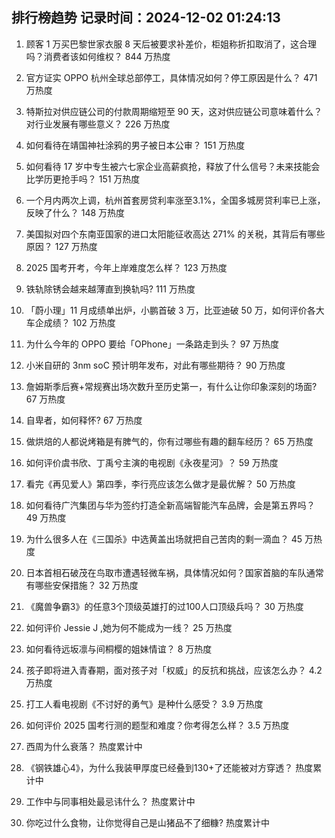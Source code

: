 
## 排行榜趋势 记录时间：2024-12-02 01:24:13
  
  1. 顾客 1 万买巴黎世家衣服 8 天后被要求补差价，柜姐称折扣取消了，这合理吗？消费者该如何维权？ 844 万热度
    
  2. 官方证实 OPPO 杭州全球总部停工，具体情况如何？停工原因是什么？ 471 万热度
    
  3. 特斯拉对供应链公司的付款周期缩短至 90 天，这对供应链公司意味着什么？对行业发展有哪些意义？ 226 万热度
    
  4. 如何看待在靖国神社涂鸦的男子被日本公审？ 151 万热度
    
  5. 如何看待 17 岁中专生被六七家企业高薪疯抢，释放了什么信号？未来技能会比学历更抢手吗？ 151 万热度
    
  6. 一个月内两次上调，杭州首套房贷利率涨至3.1%，全国多城房贷利率已上涨，反映了什么？ 148 万热度
    
  7. 美国拟对四个东南亚国家的进口太阳能征收高达 271% 的关税，其背后有哪些原因？ 127 万热度
    
  8. 2025 国考开考，今年上岸难度怎么样？ 123 万热度
    
  9. 铁轨除锈会越来越薄直到换轨吗? 111 万热度
    
  10. 「蔚小理」11 月成绩单出炉，小鹏首破 3 万，比亚迪破 50 万，如何评价各大车企成绩？ 102 万热度
    
  11. 为什么今年的 OPPO 要给「OPhone」一条路走到头？ 97 万热度
    
  12. 小米自研的 3nm soC 预计明年发布，对此有哪些期待？ 90 万热度
    
  13. 詹姆斯季后赛+常规赛出场次数升至历史第一，有什么让你印象深刻的场面? 67 万热度
    
  14. 自卑者，如何释怀? 67 万热度
    
  15. 做烘焙的人都说烤箱是有脾气的，你有过哪些有趣的翻车经历？ 65 万热度
    
  16. 如何评价虞书欣、丁禹兮主演的电视剧《永夜星河》？ 59 万热度
    
  17. 看完《再见爱人》第四季，李行亮应该怎么做才是最优解？ 50 万热度
    
  18. 如何看待广汽集团与华为签约打造全新高端智能汽车品牌，会是第五界吗？ 49 万热度
    
  19. 为什么很多人在《三国杀》中选黄盖出场就把自己苦肉的剩一滴血？ 45 万热度
    
  20. 日本首相石破茂在鸟取市遭遇轻微车祸，具体情况如何？国家首脑的车队通常有哪些安保措施？ 32 万热度
    
  21. 《魔兽争霸3》的任意3个顶级英雄打的过100人口顶级兵吗？ 30 万热度
    
  22. 如何评价 Jessie J ,她为何不能成为一线？ 25 万热度
    
  23. 如何看待远坂凛与间桐樱的姐妹情谊？ 8 万热度
    
  24. 孩子即将进入青春期，面对孩子对「权威」的反抗和挑战，应该怎么办？ 4.2 万热度
    
  25. 打工人看电视剧《不讨好的勇气》是种什么感受？ 3.9 万热度
    
  26. 如何评价 2025 国考行测的题型和难度？你考得怎么样？ 3.5 万热度
    
  27. 西周为什么衰落？ 热度累计中
    
  28. 《钢铁雄心4》，为什么我装甲厚度已经叠到130+了还能被对方穿透？ 热度累计中
    
  29. 工作中与同事相处最忌讳什么？ 热度累计中
    
  30. 你吃过什么食物，让你觉得自己是山猪品不了细糠? 热度累计中
    